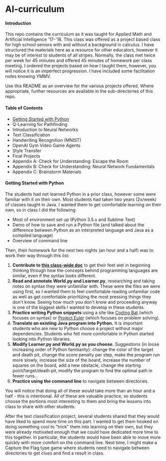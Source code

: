 # AI-curriculum

#### Introduction
This repo contains the curriculum as it was taught for Applied Math and Artificial Intelligence '17-'18. This class was offered as a project based class for high school seniors with and without a background in calculus. I have structured the materials here as a resource for other educators, however it may be of interest to students of all stripes. Normally, the class met twice per week for 45 minutes and offered 45 minutes of homework per class meeting. I ordered the projects based on how I taught them, however, you will notice it is an imperfect progression. I have included some facilitation notes knowing YMMV.

Use this README as an overview for the various projects offered. Where appropriate, further resources are available in the sub-directories of this repo. 

#### Table of Contents
- [Getting Started with Python](#getting-started-with-python)
- Q-Learning for Pathfinding
- Introduction to Neural Networks
- Text Classification
- Handwriting Recognition (MNIST)
- OpenAI Gym Video Game Agents
- Style Transfer
- Final Projects
- Appendix A: Check for Understanding: Escape the Room
- Appendix B: Check for Understanding: Neural Network Fundamentals
- Appendix C: Brainstorm Materials

#### Getting Started with Python
The students had not learned Python in a prior class, however some were familiar with it on their own. Most students had taken two years (2x/week) of classes taught in Java. I wanted them to get comfortable learning on their own, so in class I did the following:
- Most of environment set up (Python 3.5.x and Sublime Text)
- Demo of how to save and run a Python file (and talked about the difference between Python as an interpreted language and Java as a compiled language)
- Overview of command line

Then, their homework for the next two nights (an hour and a half) was to work their way through this list:
1. **Contribute to [this class-wide doc](https://docs.google.com/document/d/1NM1VvV0Txrq8BfaZutzzKT3rGzSic5fY6BXO2HSQJho/edit?usp=sharing)** to get their feet wet in beginning thinking through how the concepts behind programming languages are similar, even if the syntax looks different.
2. **Read and annotate World.py and Learner.py**, researching and taking notes on syntax they were unfamiliar with. These were the files we were using first, so I wanted them to feel comfortable reading unfamiliar code as well as get comfortable prioritizing the most pressing things they don't know. Seeing how much you don't know and proceeding anyway is one of the biggest skills I wanted to develop in these students.
3. **Practice writing Python snippets** using a site like [Coding Bat](http://www.codingbat.com) (which focuses on syntax) or [Project Euler](http://www.projecteuler.net) (which focuses on problem solving).
4. **Translate an existing Java program into Python.** It is important students who are new to Python choose a project without major dependencies. Students who felt more comfortable in Python started looking into Python libraries.
5. **Modify Learner.py and World.py as you choose.** Suggestions (in loose increasing order of Python familiarity): change the color of the target and death pit, change the score penalty per step, make the program run more slowly, increase the size of the board, increase the number of squares on the board, add a new obstacle, change the starting point/target/death pit, modify the program to find the optimal path in fewer runs...
6. **Practice using the command line** to navigate between directories.

You will notice that doing all of these would take more than an hour and a half - this is intentional. All of these are valuable practice, so students choose the portions most interesting to them and bring the lessons into class to share with other students.

After the text classification project, several students shared that they would have liked to spend more time on this part. I wanted to get them hooked on doing something cool to "trick" them into learning on their own, but they were already motivated enough that we could have dedicated more time to this together. In particular, the students would have been able to move more quickly with more comfort on the command line. Next time, I might make a Capture the Flag type game where students need to navigate between directories to get clues and find a result in class.
